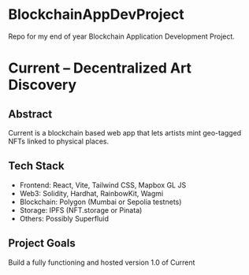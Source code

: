 
# BlockchainAppDevProject
Repo for my end of year Blockchain Application Development Project.

# Current – Decentralized Art Discovery

## Abstract
Current is a blockchain based web app that lets artists mint geo-tagged NFTs linked to physical places.

## Tech Stack
- Frontend: React, Vite, Tailwind CSS, Mapbox GL JS
- Web3: Solidity, Hardhat, RainbowKit, Wagmi
- Blockchain: Polygon (Mumbai or Sepolia testnets)
- Storage: IPFS (NFT.storage or Pinata)
- Others: Possibly Superfluid

## Project Goals
Build a fully functioning and hosted version 1.0 of Current
